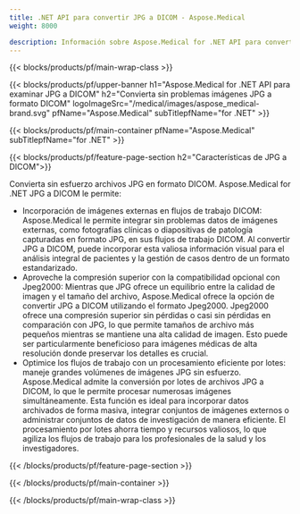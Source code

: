 ```yaml
---
title: .NET API para convertir JPG a DICOM - Aspose.Medical
weight: 8000

description: Información sobre Aspose.Medical for .NET API para convertir JPG a DICOM
---
```


{{< blocks/products/pf/main-wrap-class >}}

{{< blocks/products/pf/upper-banner h1="Aspose.Medical for .NET API para examinar JPG a DICOM" h2="Convierta sin problemas imágenes JPG a formato DICOM" logoImageSrc="/medical/images/aspose_medical-brand.svg" pfName="Aspose.Medical" subTitlepfName="for .NET" >}}

{{< blocks/products/pf/main-container pfName="Aspose.Medical" subTitlepfName="for .NET" >}}

{{< blocks/products/pf/feature-page-section h2="Características de JPG a DICOM">}}

<p>Convierta sin esfuerzo archivos JPG en formato DICOM. Aspose.Medical for .NET JPG a DICOM le permite:</p>

<ul>
<li>Incorporación de imágenes externas en flujos de trabajo DICOM: Aspose.Medical le permite integrar sin problemas datos de imágenes externas, como fotografías clínicas o diapositivas de patología capturadas en formato JPG, en sus flujos de trabajo DICOM. Al convertir JPG a DICOM, puede incorporar esta valiosa información visual para el análisis integral de pacientes y la gestión de casos dentro de un formato estandarizado.</li>
<li>Aproveche la compresión superior con la compatibilidad opcional con Jpeg2000: Mientras que JPG ofrece un equilibrio entre la calidad de imagen y el tamaño del archivo, Aspose.Medical ofrece la opción de convertir JPG a DICOM utilizando el formato Jpeg2000. Jpeg2000 ofrece una compresión superior sin pérdidas o casi sin pérdidas en comparación con JPG, lo que permite tamaños de archivo más pequeños mientras se mantiene una alta calidad de imagen. Esto puede ser particularmente beneficioso para imágenes médicas de alta resolución donde preservar los detalles es crucial.</li>
<li>Optimice los flujos de trabajo con un procesamiento eficiente por lotes: maneje grandes volúmenes de imágenes JPG sin esfuerzo. Aspose.Medical admite la conversión por lotes de archivos JPG a DICOM, lo que le permite procesar numerosas imágenes simultáneamente. Esta función es ideal para incorporar datos archivados de forma masiva, integrar conjuntos de imágenes externos o administrar conjuntos de datos de investigación de manera eficiente. El procesamiento por lotes ahorra tiempo y recursos valiosos, lo que agiliza los flujos de trabajo para los profesionales de la salud y los investigadores.</li>
</ul>

{{< /blocks/products/pf/feature-page-section >}}

{{< /blocks/products/pf/main-container >}}

{{< /blocks/products/pf/main-wrap-class >}}